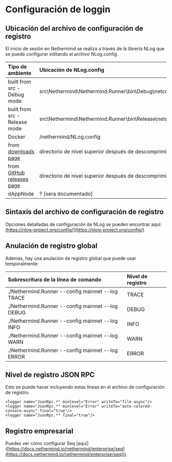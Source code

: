 # Configuración de loggin

## Ubicación del archivo de configuración de registro

El inicio de sesión en Nethermind se realiza a través de la librería NLog que se puede configurar editando el archivo NLog.config.

| Tipo de ambiente | Ubicación de NLog.config |
| :--- | :--- |
| built from src - Debug mode | src\Nethermind\Nethermind.Runner\bin\Debug\netcoreapp3.1\NLog.config |
| built from src - Release mode | src\Nethermind\Nethermind.Runner\bin\Release\netcoreapp3.1\NLog.config |
| Docker | /nethermind/NLog.config |
| from [downloads page](https://downloads.nethermind.io) | directorio de nivel superior después de descomprimir el paquete |
| from [GitHub releases page](https://github.com/NethermindEth/nethermind/releases) | directorio de nivel superior después de descomprimir el paquete |
| dAppNode | ? \[sera documentado\] |

## Sintaxis del archivo de configuración de registro

Opciones detalladas de configuración de NLog se pueden encontrar aquí: [https://nlog-project.org/config/](https://nlog-project.org/config/)

## Anulación de registro global

Además, hay una anulación de registro global que puede usar temporalmente:

| Sobrescritura de la línea de comando | Nivel de registro |
| :--- | :--- |
| ./Nethermind.Runner --config mainnet --log TRACE | TRACE |
| ./Nethermind.Runner --config mainnet --log DEBUG | DEBUG |
| ./Nethermind.Runner --config mainnet --log INFO | INFO |
| ./Nethermind.Runner --config mainnet --log WARN | WARN |
| ./Nethermind.Runner --config mainnet --log ERROR | ERROR |

## Nivel de registro JSON RPC

Esto se puede hacer incluyendo estas líneas en el archivo de configuración de registro:

```text
<logger name="JsonRpc.*" minlevel="Error" writeTo="file-async"/>
<logger name="JsonRpc.*" minlevel="Error" writeTo="auto-colored-console-async" final="true"/>
<logger name="JsonRpc.*" final="true"/>
```

## Registro empresarial

Puedes ver cómo configurar Seq \[aquí\] \([https://docs.nethermind.io/nethermind/enterprise/seq](https://docs.nethermind.io/nethermind/enterprise/seq)\)

